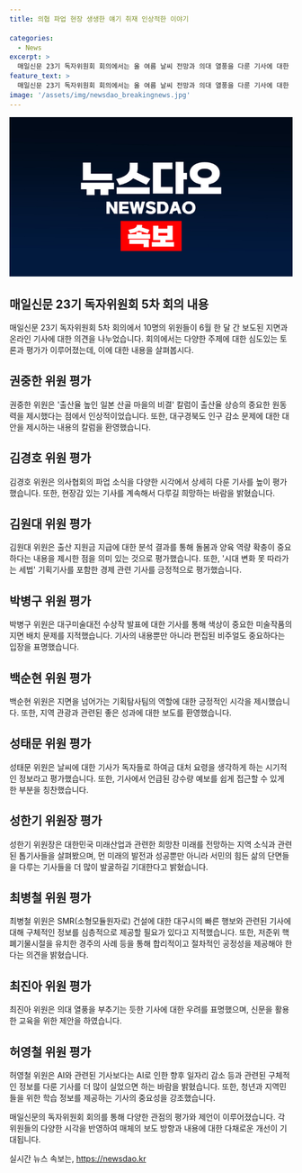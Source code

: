 ```yaml
---
title: 의협 파업 현장 생생한 얘기 취재 인상적한 이야기

categories:
  - News
excerpt: >
  매일신문 23기 독자위원회 회의에서는 올 여름 날씨 전망과 의대 열풍을 다룬 기사에 대한 토론이 진행됐다. 의대 열풍을 부추기는 기사에 대한 우려도 소개되었으며, 출산율과 지역경제 관련 기사가 호평 받았다. 또한 지난해의 재앙을 감안하여 올 여름 날씨에 대한 시기적절한 정보가 제공되었다. 지역 관련 소식과 지역사회의 현실도 다룰 필요가 있음을 언급하며, 공감씨즈 대표는 AI 기사뿐 아니라 AI 시대 관련 직업 훈련과 가능한 정보를 노출할 것을 제안했다. 
feature_text: >
  매일신문 23기 독자위원회 회의에서는 올 여름 날씨 전망과 의대 열풍을 다룬 기사에 대한 토론이 진행됐다. 의대 열풍을 부추기는 기사에 대한 우려도 소개되었으며, 출산율과 지역경제 관련 기사가 호평 받았다. 또한 지난해의 재앙을 감안하여 올 여름 날씨에 대한 시기적절한 정보가 제공되었다. 지역 관련 소식과 지역사회의 현실도 다룰 필요가 있음을 언급하며, 공감씨즈 대표는 AI 기사뿐 아니라 AI 시대 관련 직업 훈련과 가능한 정보를 노출할 것을 제안했다. 
image: '/assets/img/newsdao_breakingnews.jpg'
---
```


<p><img src="/assets/img/newsdao_breakingnews.jpg" alt="koreaapp 속보" /></p>

<h2 data-ke-size="size26">매일신문 23기 독자위원회 5차 회의 내용</h2>

<p data-ke-size="size16">매일신문 23기 독자위원회 5차 회의에서 10명의 위원들이 6월 한 달 간 보도된 지면과 온라인 기사에 대한 의견을 나누었습니다. 회의에서는 다양한 주제에 대한 심도있는 토론과 평가가 이루어졌는데, 이에 대한 내용을 살펴봅시다.</p>

<h2 data-ke-size="size26">권중한 위원 평가</h2>

<p data-ke-size="size16">권중한 위원은 '출산율 높인 일본 산골 마을의 비결' 칼럼이 출산율 상승의 중요한 원동력을 제시했다는 점에서 인상적이었습니다. 또한, 대구경북도 인구 감소 문제에 대한 대안을 제시하는 내용의 칼럼을 환영했습니다.</p>

<h2 data-ke-size="size26">김경호 위원 평가</h2>

<p data-ke-size="size16">김경호 위원은 의사협회의 파업 소식을 다양한 시각에서 상세히 다룬 기사를 높이 평가했습니다. 또한, 현장감 있는 기사를 계속해서 다루길 희망하는 바람을 밝혔습니다.</p>

<h2 data-ke-size="size26">김원대 위원 평가</h2>

<p data-ke-size="size16">김원대 위원은 출산 지원금 지급에 대한 분석 결과를 통해 돌봄과 양육 역량 확충이 중요하다는 내용을 제시한 점을 의미 있는 것으로 평가했습니다. 또한, '시대 변화 못 따라가는 세법' 기획기사를 포함한 경제 관련 기사를 긍정적으로 평가했습니다.</p>

<h2 data-ke-size="size26">박병구 위원 평가</h2>

<p data-ke-size="size16">박병구 위원은 대구미술대전 수상작 발표에 대한 기사를 통해 색상이 중요한 미술작품의 지면 배치 문제를 지적했습니다. 기사의 내용뿐만 아니라 편집된 비주얼도 중요하다는 입장을 표명했습니다.</p>

<h2 data-ke-size="size26">백순현 위원 평가</h2>

<p data-ke-size="size16">백순현 위원은 지면을 넘어가는 기획탐사팀의 역할에 대한 긍정적인 시각을 제시했습니다. 또한, 지역 관광과 관련된 좋은 성과에 대한 보도를 환영했습니다.</p>

<h2 data-ke-size="size26">성태문 위원 평가</h2>

<p data-ke-size="size16">성태문 위원은 날씨에 대한 기사가 독자들로 하여금 대처 요령을 생각하게 하는 시기적인 정보라고 평가했습니다. 또한, 기사에서 언급된 강수량 예보를 쉽게 접근할 수 있게 한 부분을 칭찬했습니다.</p>

<h2 data-ke-size="size26">성한기 위원장 평가</h2>

<p data-ke-size="size16">성한기 위원장은 대한민국 미래산업과 관련한 희망찬 미래를 전망하는 지역 소식과 관련된 톱기사들을 살펴봤으며, 먼 미래의 발전과 성공뿐만 아니라 서민의 힘든 삶의 단면들을 다루는 기사들을 더 많이 발굴하길 기대한다고 밝혔습니다.</p>

<h2 data-ke-size="size26">최병철 위원 평가</h2>

<p data-ke-size="size16">최병철 위원은 SMR(소형모듈원자로) 건설에 대한 대구시의 빠른 행보와 관련된 기사에 대해 구체적인 정보를 심층적으로 제공할 필요가 있다고 지적했습니다. 또한, 저준위 핵폐기물시절을 유치한 경주의 사례 등을 통해 합리적이고 절차적인 공정성을 제공해야 한다는 의견을 밝혔습니다.</p>

<h2 data-ke-size="size26">최진아 위원 평가</h2>

<p data-ke-size="size16">최진아 위원은 의대 열풍을 부추기는 듯한 기사에 대한 우려를 표명했으며, 신문을 활용한 교육을 위한 제안을 하였습니다.</p>

<h2 data-ke-size="size26">허영철 위원 평가</h2>

<p data-ke-size="size16">허영철 위원은 AI와 관련된 기사보다는 AI로 인한 향후 일자리 감소 등과 관련된 구체적인 정보를 다룬 기사를 더 많이 실었으면 하는 바람을 밝혔습니다. 또한, 청년과 지역민들을 위한 학습 정보를 제공하는 기사의 중요성을 강조했습니다.</p>

<p data-ke-size="size16">매일신문의 독자위원회 회의를 통해 다양한 관점의 평가와 제언이 이루어졌습니다. 각 위원들의 다양한 시각을 반영하여 매체의 보도 방향과 내용에 대한 다채로운 개선이 기대됩니다.</p>
실시간 뉴스 속보는, <a href="https://newsdao.kr" rel="dofollow">https://newsdao.kr</a>


